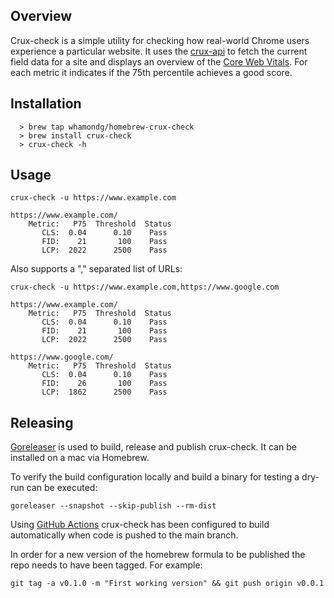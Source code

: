 ## Overview

Crux-check is a simple utility for checking how real-world Chrome users experience a particular website. It uses the [crux-api](https://web.dev/chrome-ux-report-api) to fetch the current field data for a site and displays an overview of the [Core Web Vitals](https://web.dev/vitals/#core-web-vitals).  For each metric it indicates if the 75th percentile achieves a good score.

## Installation
```
  > brew tap whamondg/homebrew-crux-check
  > brew install crux-check
  > crux-check -h
```
## Usage

`crux-check -u https://www.example.com`

```
https://www.example.com/
    Metric:   P75  Threshold  Status
       CLS:  0.04      0.10    Pass
       FID:    21       100    Pass
       LCP:  2022      2500    Pass
```

Also supports a "," separated list of URLs:

`crux-check -u https://www.example.com,https://www.google.com`

```
https://www.example.com/
    Metric:   P75  Threshold  Status
       CLS:  0.04      0.10    Pass
       FID:    21       100    Pass
       LCP:  2022      2500    Pass

https://www.google.com/
    Metric:   P75  Threshold  Status
       CLS:  0.04      0.10    Pass
       FID:    26       100    Pass
       LCP:  1862      2500    Pass
```

## Releasing

[Goreleaser](https://goreleaser.com) is used to build, release and publish crux-check. It can be installed on a mac via Homebrew.

To verify the build configuration locally and build a binary for testing a dry-run can be executed:

`goreleaser --snapshot --skip-publish --rm-dist`

Using [GitHub Actions](https://docs.github.com/en/free-pro-team@latest/actions) crux-check has been configured to build automatically when code is pushed to the main branch.

In order for a new version of the homebrew formula to be published the repo needs to have been tagged.  For example:

`git tag -a v0.1.0 -m "First working version" && git push origin v0.0.1`

